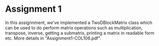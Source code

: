 # Assignment 1
In this assignnment, we've implemented a TwoDBlockMatrix class which can be used to do perform matrix operations such as multiplication, transpose, inverse, getting a submatrix, printing a matrix in readable form etc. More details in "Assignment1-COL106.pdf".
